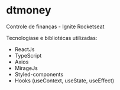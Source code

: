# dtmoney
Controle de finanças - Ignite Rocketseat

Tecnologiase e bibliotécas utilizadas:

- ReactJs
- TypeScript
- Axios
- MirageJs
- Styled-components
- Hooks (useContext, useState, useEffect)
